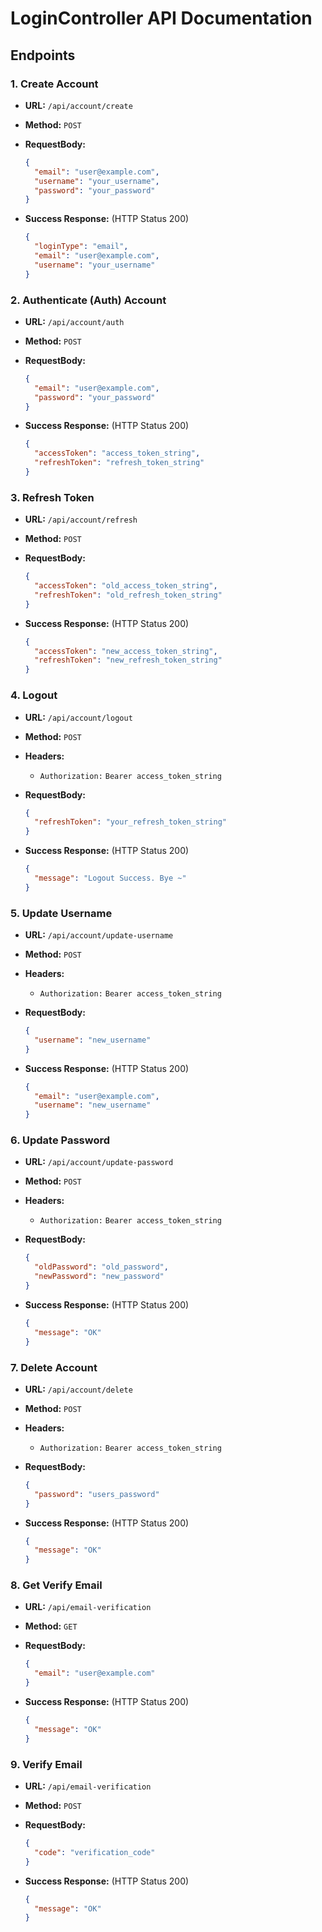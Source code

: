 # LoginController API Documentation

## Endpoints

### 1. Create Account

- **URL:** `/api/account/create`
- **Method:** `POST`
- **RequestBody:**

  ```json
  {
    "email": "user@example.com",
    "username": "your_username",
    "password": "your_password"
  }
  ```

- **Success Response:** (HTTP Status 200)

  ```json
  {
    "loginType": "email",
    "email": "user@example.com",
    "username": "your_username"
  }
  ```

### 2. Authenticate (Auth) Account

- **URL:** `/api/account/auth`
- **Method:** `POST`
- **RequestBody:**

  ```json
  {
    "email": "user@example.com",
    "password": "your_password"
  }
  ```

- **Success Response:** (HTTP Status 200)

  ```json
  {
    "accessToken": "access_token_string",
    "refreshToken": "refresh_token_string"
  }
  ```

### 3. Refresh Token

- **URL:** `/api/account/refresh`
- **Method:** `POST`
- **RequestBody:**

  ```json
  {
    "accessToken": "old_access_token_string",
    "refreshToken": "old_refresh_token_string"
  }
  ```

- **Success Response:** (HTTP Status 200)

  ```json
  {
    "accessToken": "new_access_token_string",
    "refreshToken": "new_refresh_token_string"
  }
  ```

### 4. Logout

- **URL:** `/api/account/logout`
- **Method:** `POST`
- **Headers:**

    - `Authorization:` `Bearer access_token_string`
- **RequestBody:**

  ```json
  {
    "refreshToken": "your_refresh_token_string"
  }
  ```

- **Success Response:** (HTTP Status 200)

  ```json
  {
    "message": "Logout Success. Bye ~"
  }
  ```

### 5. Update Username

- **URL:** `/api/account/update-username`
- **Method:** `POST`
- **Headers:**

    - `Authorization:` `Bearer access_token_string`
- **RequestBody:**

  ```json
  {
    "username": "new_username"
  }
  ```

- **Success Response:** (HTTP Status 200)

  ```json
  {
    "email": "user@example.com",
    "username": "new_username"
  }
  ```

### 6. Update Password

- **URL:** `/api/account/update-password`
- **Method:** `POST`
- **Headers:**

    - `Authorization:` `Bearer access_token_string`
- **RequestBody:**

  ```json
  {
    "oldPassword": "old_password",
    "newPassword": "new_password"
  }
  ```

- **Success Response:** (HTTP Status 200)

  ```json
  {
    "message": "OK"
  }
  ```

### 7. Delete Account

- **URL:** `/api/account/delete`
- **Method:** `POST`
- **Headers:**

    - `Authorization:` `Bearer access_token_string`
- **RequestBody:**

  ```json
  {
    "password": "users_password"
  }
  ```

- **Success Response:** (HTTP Status 200)

  ```json
  {
    "message": "OK"
  }
  ```

### 8. Get Verify Email

- **URL:** `/api/email-verification`
- **Method:** `GET`
- **RequestBody:**

  ```json
  {
    "email": "user@example.com"
  }
  ```

- **Success Response:** (HTTP Status 200)

  ```json
  {
    "message": "OK"
  }
  ```

### 9. Verify Email

- **URL:** `/api/email-verification`
- **Method:** `POST`
- **RequestBody:**

  ```json
  {
    "code": "verification_code"
  }
  ```

- **Success Response:** (HTTP Status 200)

  ```json
  {
    "message": "OK"
  }
```

